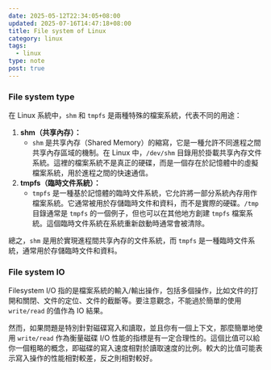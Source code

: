 ```yaml
---
date: 2025-05-12T22:34:05+08:00
updated: 2025-07-16T14:47:18+08:00
title: File system of Linux
category: linux
tags:
  - linux
type: note
post: true
---
```


### File system type

在 Linux 系統中，`shm` 和 `tmpfs` 是兩種特殊的檔案系統，代表不同的用途：

1. **shm（共享內存）：**
    - `shm` 是共享內存（Shared Memory）的縮寫，它是一種允許不同進程之間共享內存區域的機制。在 Linux 中，`/dev/shm` 目錄用於掛載共享內存文件系統。這裡的檔案系統不是真正的硬碟，而是一個存在於記憶體中的虛擬檔案系統，用於進程之間的快速通信。
2. **tmpfs（臨時文件系統）：**
    - `tmpfs` 是一種基於記憶體的臨時文件系統，它允許將一部分系統內存用作檔案系統。它通常被用於存儲臨時文件和資料，而不是實際的硬碟。`/tmp` 目錄通常是 `tmpfs` 的一個例子，但也可以在其他地方創建 `tmpfs` 檔案系統。這個臨時文件系統在系統重新啟動時通常會被清除。

總之，`shm` 是用於實現進程間共享內存的文件系統，而 `tmpfs` 是一種臨時文件系統，通常用於存儲臨時文件和資料。

### File system IO

Filesystem I/O 指的是檔案系統的輸入/輸出操作，包括多個操作，比如文件的打開和關閉、文件的定位、文件的截斷等。要注意觀念，不能過於簡單的使用 `write/read` 的值作為 IO 結果。

然而，如果問題是特別針對磁碟寫入和讀取，並且你有一個上下文，那麼簡單地使用 `write/read` 作為衡量磁碟 I/O 性能的指標是有一定合理性的。這個比值可以給你一個粗略的概念，即磁碟的寫入速度相對於讀取速度的比例。較大的比值可能表示寫入操作的性能相對較差，反之則相對較好。